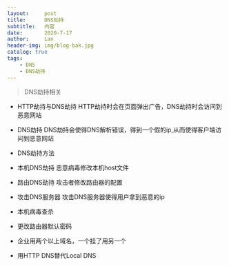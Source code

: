 ```yaml
---
layout:     post
title:      DNS劫持
subtitle:   内容
date:       2020-7-17
author:     Lan
header-img: img/blog-bak.jpg
catalog: true
tags:
    - DNS
    - DNS劫持
---
```

>DNS劫持相关


- HTTP劫持与DNS劫持
HTTP劫持时会在页面弹出广告，DNS劫持时会访问到恶意网站

- DNS劫持
DNS劫持会使得DNS解析错误，得到一个假的ip,从而使得客户端访问到恶意网站

- DNS劫持方法
 - 本机DNS劫持
 恶意病毒修改本机host文件
 - 路由DNS劫持
 攻击者修改路由器的配置
 - 攻击DNS服务器
 攻击DNS服务器使得用户拿到恶意的ip
 - 本机病毒查杀
 - 更改路由器默认密码
 - 企业用两个以上域名，一个挂了用另一个
 - 用HTTP DNS替代Local DNS